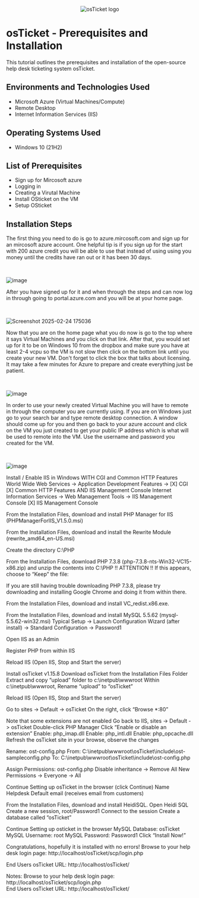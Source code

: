 <p align="center">
<img src="https://i.imgur.com/Clzj7Xs.png" alt="osTicket logo"/>
</p>

<h1>osTicket - Prerequisites and Installation</h1>
This tutorial outlines the prerequisites and installation of the open-source help desk ticketing system osTicket.<br />


<h2>Environments and Technologies Used</h2>

- Microsoft Azure (Virtual Machines/Compute)
- Remote Desktop
- Internet Information Services (IIS)

<h2>Operating Systems Used </h2>

- Windows 10</b> (21H2)

<h2>List of Prerequisites</h2>

- Sign up for Mircosoft azure
- Logging in
- Creating a Virutal Machine
- Install OSticket on the VM
- Setup OSticket

<h2>Installation Steps</h2>


The first thing you need to do is go to azure.mircosoft.com and sign up for an mircosoft azure account. One helpful tip is if you sign up for the start with 200 azure credit you will be able to use that instead of using using you money until the credits have ran out or it has been 30 days.
</p>
<br />

![image](https://github.com/user-attachments/assets/2fcdd9b8-0b81-4636-8eb6-7ff3e6031dad)

After you have signed up for it and when through the steps and can now log in through going to portal.azure.com and you will be at your home page.
</p>
<br />

![Screenshot 2025-02-24 175036](https://github.com/user-attachments/assets/f3f110cd-c226-47e5-a141-701526ba5005)


Now that you are on the home page what you do now is go to the top where it says Virtual Machines and you click on that link. After that, you would set up for it to be on Windows 10 from the dropbox and make sure you have at least 2-4 vcpu so the VM is not slow then click on the bottom link until you create your new VM. Don't forget to click the box that talks about licensing. It may take a few minutes for Azure to prepare and create everything just be patient. 
</p>
<br />

![image](https://github.com/user-attachments/assets/8e90e95e-ca31-4b0d-8244-312e72a5b735)


In order to use your newly created Virtual Machine you will have to remote in through the computer you are currently using. If you are on Windows just go to your search bar and type remote desktop connection. A window should come up for you and then go back to your azure account and click on the VM you just created to get your public IP address which is what will be used to remote into the VM. Use the username and password you created for the VM. 
</p>
<br />

![image](https://github.com/user-attachments/assets/1a11651b-74c3-4f7e-926e-025ed7556ca9)


Install / Enable IIS in Windows WITH
CGI and Common HTTP Features
World Wide Web Services -> Application Development Features ->
[X] CGI
[X] Common HTTP Features
AND IIS Management Console
Internet Information Services -> Web Management Tools -> IIS Management Console
	[X] IIS Management Console


From the Installation Files, download and install PHP Manager for IIS (PHPManagerForIIS_V1.5.0.msi)

From the Installation Files, download and install the Rewrite Module (rewrite_amd64_en-US.msi)

Create the directory C:\PHP

From the Installation Files, download PHP 7.3.8 (php-7.3.8-nts-Win32-VC15-x86.zip) and unzip the contents into C:\PHP
!! ATTENTION !!
If this appears, choose to “Keep” the file:



If you are still having trouble downloading PHP 7.3.8, please try downloading and installing Google Chrome and doing it from within there. 

From the Installation Files, download and install VC_redist.x86.exe.

From the Installation Files, download and install MySQL 5.5.62 (mysql-5.5.62-win32.msi)
Typical Setup ->
Launch Configuration Wizard (after install) ->
Standard Configuration ->
Password1

Open IIS as an Admin

Register PHP from within IIS

Reload IIS (Open IIS, Stop and Start the server)

Install osTicket v1.15.8
Download osTicket from the Installation Files Folder
Extract and copy “upload” folder to c:\inetpub\wwwroot
Within c:\inetpub\wwwroot, Rename “upload” to “osTicket”

Reload IIS (Open IIS, Stop and Start the server)

Go to sites -> Default -> osTicket
On the right, click “Browse *:80”

Note that some extensions are not enabled
Go back to IIS, sites -> Default -> osTicket
Double-click PHP Manager
Click “Enable or disable an extension”
Enable: php_imap.dll
Enable: php_intl.dll
Enable: php_opcache.dll
Refresh the osTicket site in your browse, observe the changes

Rename: ost-config.php
From: C:\inetpub\wwwroot\osTicket\include\ost-sampleconfig.php
To: C:\inetpub\wwwroot\osTicket\include\ost-config.php

Assign Permissions: ost-config.php
Disable inheritance -> Remove All
New Permissions -> Everyone -> All

Continue Setting up osTicket in the browser (click Continue)
Name Helpdesk
Default email (receives email from customers)

From the Installation Files, download and install HeidiSQL.
Open Heidi SQL
Create a new session, root/Password1
Connect to the session
Create a database called “osTicket”

Continue Setting up osticket in the browser
MySQL Database: osTicket
MySQL Username: root
MySQL Password: Password1
Click “Install Now!”

Congratulations, hopefully it is installed with no errors!
Browse to your help desk login page: http://localhost/osTicket/scp/login.php

End Users osTicket URL:
http://localhost/osTicket/ 

Notes:
Browse to your help desk login page: http://localhost/osTicket/scp/login.php  
End Users osTicket URL: http://localhost/osTicket/ 

</p>
<br />

